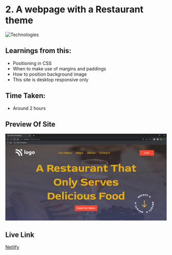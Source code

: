 # 2. A webpage with a Restaurant theme

![Technologies](https://img.shields.io/badge/Tech%20Used-HTML5%20CSS3-orange)

## Learnings from this:

- Positioning in CSS
- When to make use of margins and paddings
- How to position background image
- This site is desktop responsive only

## Time Taken:

- Around 2 hours

## Preview Of Site

![Preview](/Restaurant%20Preview.png)

## Live Link

[Netlify](https://restauranttheme.netlify.app/)
